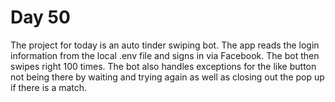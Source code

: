 # Day 50
The project for today is an auto tinder swiping bot. The app reads the login information from the local .env file and signs in via Facebook. The bot then swipes right 100 times. The bot also handles exceptions for the like button not being there by waiting and trying again as well as closing out the pop up if there is a match.